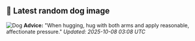 ## 🐶 Latest random dog image
![Dog](https://images.dog.ceo/breeds/havanese/00100trPORTRAIT_00100_BURST20191030212452971_COVER.jpg)
**Advice:** "When hugging, hug with both arms and apply reasonable, affectionate pressure."
*Updated: 2025-10-08 03:08 UTC*
